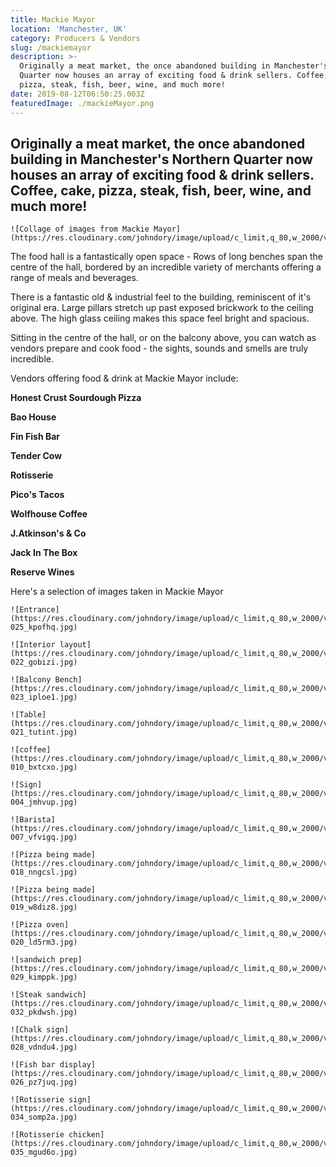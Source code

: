 ```yaml
---
title: Mackie Mayor
location: 'Manchester, UK'
category: Producers & Vendors
slug: /mackiemayor
description: >-
  Originally a meat market, the once abandoned building in Manchester's Northern
  Quarter now houses an array of exciting food & drink sellers. Coffee, cake,
  pizza, steak, fish, beer, wine, and much more!
date: 2019-08-12T06:50:25.003Z
featuredImage: ./mackieMayor.png
---
```

## Originally a meat market, the once abandoned building in Manchester's Northern Quarter now houses an array of exciting food & drink sellers. Coffee, cake, pizza, steak, fish, beer, wine, and much more!

```grid|1
![Collage of images from Mackie Mayor](https://res.cloudinary.com/johndory/image/upload/c_limit,q_80,w_2000/v1568614444/posts/mackiemayor/mackieMayor_p7ylxw.png)
```

The food hall is a fantastically open space - Rows of long benches span the centre of the hall, bordered by an incredible variety of merchants offering a range of meals and beverages.

There is a fantastic old & industrial feel to the building, reminiscent of it's original era. Large pillars stretch up past exposed brickwork to the  ceiling above.  The high glass ceiling makes this space feel bright and spacious.

Sitting in the centre of the hall, or on the balcony above, you can watch as vendors prepare and cook food - the sights, sounds and smells are truly incredible.

Vendors offering food & drink at Mackie Mayor include:

**Honest Crust Sourdough Pizza**

**Bao House**

**Fin Fish Bar**

**Tender Cow**

**Rotisserie**

**Pico's Tacos**

**Wolfhouse Coffee**

**J.Atkinson's & Co**

**Jack In The Box**

**Reserve Wines**

Here's a selection of images taken in Mackie Mayor

```grid|2
![Entrance](https://res.cloudinary.com/johndory/image/upload/c_limit,q_80,w_2000/v1568614426/posts/mackiemayor/mackieMayor-025_kpofhq.jpg)

![Interior layout](https://res.cloudinary.com/johndory/image/upload/c_limit,q_80,w_2000/v1568614429/posts/mackiemayor/mackieMayor-022_gobizi.jpg)
```

```grid|2
![Balcony Bench](https://res.cloudinary.com/johndory/image/upload/c_limit,q_80,w_2000/v1568614434/posts/mackiemayor/mackieMayor-023_iploe1.jpg)

![Table](https://res.cloudinary.com/johndory/image/upload/c_limit,q_80,w_2000/v1568614422/posts/mackiemayor/mackieMayor-021_tutint.jpg)
```

```grid|1
![coffee](https://res.cloudinary.com/johndory/image/upload/c_limit,q_80,w_2000/v1568614412/posts/mackiemayor/mackieMayor-010_bxtcxo.jpg)
```

```grid|2
![Sign](https://res.cloudinary.com/johndory/image/upload/c_limit,q_80,w_2000/v1568614413/posts/mackiemayor/mackieMayor-004_jmhvup.jpg)

![Barista](https://res.cloudinary.com/johndory/image/upload/c_limit,q_80,w_2000/v1568614410/posts/mackiemayor/mackieMayor-007_vfvigq.jpg)
```

```grid|2
![Pizza being made](https://res.cloudinary.com/johndory/image/upload/c_limit,q_80,w_2000/v1568614419/posts/mackiemayor/mackieMayor-018_nngcsl.jpg)

![Pizza being made](https://res.cloudinary.com/johndory/image/upload/c_limit,q_80,w_2000/v1568614421/posts/mackiemayor/mackieMayor-019_w8diz8.jpg)
```

```grid|1
![Pizza oven](https://res.cloudinary.com/johndory/image/upload/c_limit,q_80,w_2000/v1568614421/posts/mackiemayor/mackieMayor-020_ld5rm3.jpg)
```
```grid|2
![sandwich prep](https://res.cloudinary.com/johndory/image/upload/c_limit,q_80,w_2000/v1568614430/posts/mackiemayor/mackieMayor-029_kimppk.jpg)

![Steak sandwich](https://res.cloudinary.com/johndory/image/upload/c_limit,q_80,w_2000/v1568614434/posts/mackiemayor/mackieMayor-032_pkdwsh.jpg)
```
```grid|2
![Chalk sign](https://res.cloudinary.com/johndory/image/upload/c_limit,q_80,w_2000/v1568614428/posts/mackiemayor/mackieMayor-028_vdndu4.jpg)

![Fish bar display](https://res.cloudinary.com/johndory/image/upload/c_limit,q_80,w_2000/v1568614429/posts/mackiemayor/mackieMayor-026_pz7juq.jpg)
```
```grid|2
![Rotisserie sign](https://res.cloudinary.com/johndory/image/upload/c_limit,q_80,w_2000/v1568614433/posts/mackiemayor/mackieMayor-034_somp2a.jpg)

![Rotisserie chicken](https://res.cloudinary.com/johndory/image/upload/c_limit,q_80,w_2000/v1568614435/posts/mackiemayor/mackieMayor-035_mgud6o.jpg)
```
